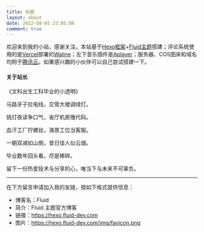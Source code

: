 ```yaml
---
title: 标题
layout: about
date: 2022-08-05 23:05:08
comment: true
---
```

欢迎来到我的小站，感谢关注。本站基于[Hexo框架](https://hexo.io/zh-cn/)+[Fluid主题](https://github.com/fluid-dev/hexo-theme-fluid)搭建；评论系统使用的是[Vercel](https://vercel.com)部署的[Waline](https://waline.js.org)；左下音乐插件是[Aplayer](https://aplayer.js.org/#/)；服务器、COS图床和域名均购于[腾讯云](https://cloud.tencent.com/)。如果感兴趣的小伙伴可以自己尝试搭建一下。


#### 关于站长

《文科出生工科毕业的小透明》

马路牙子拉电线，交管大楼调绿灯。

挑灯夜读争口气，省厅机房撸代码。

血汗工厂拧螺丝，海景工位当客服。

一朝双减如山倒，昔日佳人似云烟。

毕业数年回头看，尽是稀碎。

留下一份热爱技术与分享的心，唯当下与未来不可辜负。

----



在下方留言申请加入我的友链，按如下格式提供信息：

- 博客名：Fluid
- 简介：Fluid 主题官方博客
- 链接：https://hexo.fluid-dev.com
- 图片：https://hexo.fluid-dev.com/img/favicon.png
